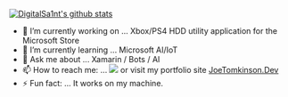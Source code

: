 [![DigitalSa1nt's github stats](https://github-readme-stats.vercel.app/api?username=DigitalSa1nt)](https://github.com/DigitalSa1nt/github-readme-stats)


- 🔭 I’m currently working on ... Xbox/PS4 HDD utility application for the Microsoft Store
- 🌱 I’m currently learning ... Microsoft AI/IoT 
- 💬 Ask me about ... Xamarin / Bots / AI
- 📫 How to reach me: ... <a href="mailto:hello@joetomkinson.dev?"><img src="https://img.shields.io/badge/Email-Hello%40joetomkinson.dev-red"/></a> or visit my portfolio site 
<a href="https://JoeTokinson.dev" target="_blank">JoeTomkinson.Dev</a>
- ⚡ Fun fact: ... It works on my machine.
